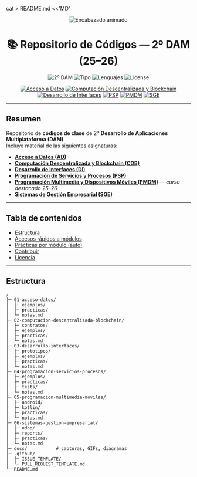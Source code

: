 cat > README.md <<'MD'
<!-- Cabecera animada -->
<p align="center">
  <img src="https://readme-typing-svg.demolab.com?font=Fira+Code&size=26&duration=3000&pause=900&center=true&vCenter=true&width=1000&lines=2º+DAM+—+Repositorio+de+Clase+(25–26);Curso+destacado:+Programación+Multimedia+y+Dispositivos+Móviles;Acceso+a+Datos;Computación+Descentralizada+y+Blockchain;Desarrollo+de+Interfaces;Programación+de+Servicios+y+Procesos;Sistemas+de+Gestión+Empresarial" alt="Encabezado animado" />
</p>

<h1 align="center">📚 Repositorio de Códigos — 2º DAM (25–26)</h1>

<p align="center">
  <img alt="2º DAM" src="https://img.shields.io/badge/2º%20DAM-25--26-673ab7?style=for-the-badge"/>
  <img alt="Tipo" src="https://img.shields.io/badge/Repositorio-educativo-03a9f4?style=for-the-badge"/>
  <img alt="Lenguajes" src="https://img.shields.io/badge/Java%20|%20Kotlin%20|%20SQL%20|%20XML-9c27b0?style=for-the-badge"/>
  <img alt="License" src="https://img.shields.io/badge/Licencia-MIT-4caf50?style=for-the-badge"/>
</p>

<p align="center">
  <a href="01-acceso-datos/README.md"><img src="https://img.shields.io/badge/01%20—%20Acceso%20a%20Datos-303f9f?style=for-the-badge" alt="Acceso a Datos"></a>
  <a href="02-computacion-descentralizada-blockchain/README.md"><img src="https://img.shields.io/badge/02%20—%20CDB-00695c?style=for-the-badge" alt="Computación Descentralizada y Blockchain"></a>
  <a href="03-desarrollo-interfaces/README.md"><img src="https://img.shields.io/badge/03%20—%20Desarrollo%20de%20Interfaces-512da8?style=for-the-badge" alt="Desarrollo de Interfaces"></a>
  <a href="04-programacion-servicios-procesos/README.md"><img src="https://img.shields.io/badge/04%20—%20PSP-455a64?style=for-the-badge" alt="PSP"></a>
  <a href="05-programacion-multimedia-moviles/README.md"><img src="https://img.shields.io/badge/05%20—%20PMDM-E91E63?style=for-the-badge" alt="PMDM"></a>
  <a href="06-sistemas-gestion-empresarial/README.md"><img src="https://img.shields.io/badge/06%20—%20SGE-009688?style=for-the-badge" alt="SGE"></a>
</p>

---

## Resumen

Repositorio de **códigos de clase** de 2º **Desarrollo de Aplicaciones Multiplataforma (DAM)**.  
Incluye material de las siguientes asignaturas:

- **[Acceso a Datos (AD)](01-acceso-datos/README.md)**
- **[Computación Descentralizada y Blockchain (CDB)](02-computacion-descentralizada-blockchain/README.md)**
- **[Desarrollo de Interfaces (DI)](03-desarrollo-interfaces/README.md)**
- **[Programación de Servicios y Procesos (PSP)](04-programacion-servicios-procesos/README.md)**
- **[Programación Multimedia y Dispositivos Móviles (PMDM)](05-programacion-multimedia-moviles/README.md)** — *curso destacado 25–26*
- **[Sistemas de Gestión Empresarial (SGE)](06-sistemas-gestion-empresarial/README.md)**

---

## Tabla de contenidos

- [Estructura](#estructura)
- [Accesos rápidos a módulos](#accesos-rápidos-a-módulos)
- [Prácticas por módulo (auto)](#prácticas-por-módulo-auto)
- [Contribuir](#contribuir)
- [Licencia](#licencia)

---

## Estructura

```text
/
├─ 01-acceso-datos/
│  ├─ ejemplos/
│  ├─ practicas/
│  └─ notas.md
├─ 02-computacion-descentralizada-blockchain/
│  ├─ contratos/
│  ├─ ejemplos/
│  ├─ practicas/
│  └─ notas.md
├─ 03-desarrollo-interfaces/
│  ├─ prototipos/
│  ├─ ejemplos/
│  ├─ practicas/
│  └─ notas.md
├─ 04-programacion-servicios-procesos/
│  ├─ ejemplos/
│  ├─ practicas/
│  ├─ tests/
│  └─ notas.md
├─ 05-programacion-multimedia-moviles/
│  ├─ android/
│  ├─ kotlin/
│  ├─ practicas/
│  └─ notas.md
├─ 06-sistemas-gestion-empresarial/
│  ├─ odoo/
│  ├─ reports/
│  ├─ practicas/
│  └─ notas.md
├─ docs/           # capturas, GIFs, diagramas
├─ .github/
│  ├─ ISSUE_TEMPLATE/
│  └─ PULL_REQUEST_TEMPLATE.md
└─ README.md
